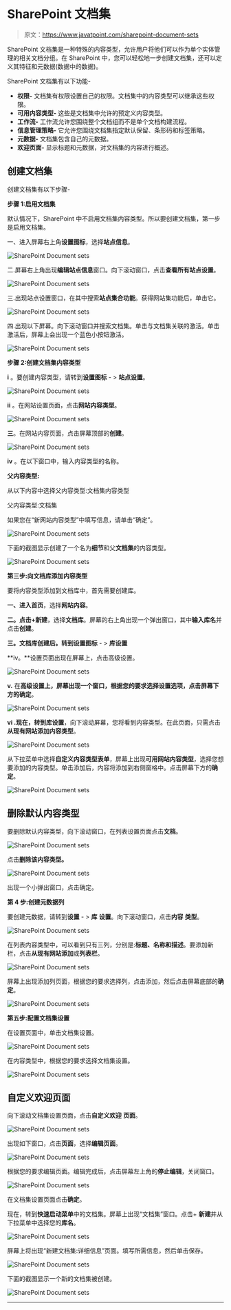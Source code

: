 # SharePoint 文档集

> 原文：<https://www.javatpoint.com/sharepoint-document-sets>

SharePoint 文档集是一种特殊的内容类型，允许用户将他们可以作为单个实体管理的相关文档分组。在 SharePoint 中，您可以轻松地一步创建文档集，还可以定义其特征和元数据(数据中的数据)。

SharePoint 文档集有以下功能-

*   **权限-** 文档集有权限设置自己的权限。文档集中的内容类型可以继承这些权限。
*   **可用内容类型-** 这些是文档集中允许的预定义内容类型。
*   **工作流-** 工作流允许您围绕整个文档组而不是单个文档构建流程。
*   **信息管理策略-** 它允许您围绕文档集指定默认保留、条形码和标签策略。
*   **元数据-** 文档集包含自己的元数据。
*   **欢迎页面-** 显示标题和元数据，对文档集的内容进行概述。

## 创建文档集

创建文档集有以下步骤-

**步骤 1:启用文档集**

默认情况下，SharePoint 中不启用文档集内容类型。所以要创建文档集，第一步是启用文档集。

一、进入屏幕右上角**设置图标**，选择**站点信息**。

![SharePoint Document sets](img/0b1ce3360250000232daac0ca77e4bb0.png)

二.屏幕右上角出现**编辑站点信息**窗口。向下滚动窗口，点击**查看所有站点设置**。

![SharePoint Document sets](img/f8b08144b9ff6fe267f71e809515b24a.png)

三.出现站点设置窗口，在其中搜索**站点集合功能**。获得网站集功能后，单击它。

![SharePoint Document sets](img/bf6466caacdb558b9e0b431a98c5545c.png)

四.出现以下屏幕。向下滚动窗口并搜索文档集。单击与文档集关联的激活。单击激活后，屏幕上会出现一个蓝色小按钮激活。

![SharePoint Document sets](img/288b057dcffe96a8e2b5b24c2132cd0d.png)

**步骤 2:创建文档集内容类型**

**i** 。要创建内容类型，请转到**设置图标** - > **站点设置**。

![SharePoint Document sets](img/784532369eebff7b3c5a2a7136e9400b.png)

**ii** 。在网站设置页面，点击**网站内容类型**。

![SharePoint Document sets](img/1bb4c180952c99b1f11a850b55995d63.png)

**三**。在网站内容页面，点击屏幕顶部的**创建**。

![SharePoint Document sets](img/945631dfa1d4798e66b56c4be7ff5648.png)

**iv** 。在以下窗口中，输入内容类型的名称。

**父内容类型:**

从以下内容中选择父内容类型:文档集内容类型

父内容类型:文档集

如果您在“新网站内容类型”中填写信息，请单击“确定”。

![SharePoint Document sets](img/258da8861d4c64ebf8159233386f7008.png)

下面的截图显示创建了一个名为**细节**和父**文档集**的内容类型。

![SharePoint Document sets](img/ae59757f0ea8a459ab0fe4c0428ea012.png)

**第三步:向文档库添加内容类型**

要将内容类型添加到文档库中，首先需要创建库。

**一、**进入**首页**，选择**网站内容**。

**二。**点击**+新建**，选择**文档库**。屏幕的右上角出现一个弹出窗口，其中**输入库名**并点击**创建**。

**三。**文档库创建后。转到**设置图标** - > **库设置**

**iv。**设置页面出现在屏幕上，点击高级设置。

![SharePoint Document sets](img/5cb11bbdfc0332dfb91d22c5a459591a.png)

**v.** 在**高级设置上，**屏幕出现一个窗口，根据您的要求选择设置选项，点击屏幕下方的**确定**。

![SharePoint Document sets](img/4893ac9adf90ebe97f0247cb207ccfe4.png)

**vi .**现在，转到**库设置**，向下滚动屏幕，您将看到内容类型。在此页面，只需点击**从现有网站添加内容类型**。

![SharePoint Document sets](img/8e3d3a1a1a92e9a800194c242032188e.png)

从下拉菜单中选择**自定义内容类型表单**，屏幕上出现**可用网站内容类型**，选择您想要添加的内容类型。单击添加后，内容将添加到右侧窗格中。点击屏幕下方的**确定**。

![SharePoint Document sets](img/01f49393672fa244b84e2471e9802c10.png)

## 删除默认内容类型

要删除默认内容类型，向下滚动窗口，在列表设置页面点击**文档**。

![SharePoint Document sets](img/c8265dfe3aa5a08013917dc9c3747243.png)

点击**删除该内容类型。**

![SharePoint Document sets](img/1c66f65f6d25ee2c49b1d2c739851f5e.png)

出现一个小弹出窗口，点击确定。

**第 4 步:创建元数据列**

要创建元数据，请转到**设置** - > **库** **设置**。向下滚动窗口，点击**内容** **类型**。

![SharePoint Document sets](img/abcdbd20801b370d8206e95bf976ffe5.png)

在列表内容类型中，可以看到只有三列，分别是:**标题、名称和描述**。要添加新栏，点击**从现有网站添加**或**列表栏**。

![SharePoint Document sets](img/7a67aa8277f3b7237bbc5b982570c421.png)

屏幕上出现添加列页面，根据您的要求选择列，点击添加，然后点击屏幕底部的**确定**。

![SharePoint Document sets](img/d5cf05303f431698a89dfe1fd264dbaa.png)

**第五步:配置文档集设置**

在设置页面中，单击文档集设置。

![SharePoint Document sets](img/54fd489131346e16589787a279cea054.png)

在内容类型中，根据您的要求选择文档集设置。

![SharePoint Document sets](img/81d885e7f2c885a86fe51953e41c3533.png)

## 自定义欢迎页面

向下滚动文档集设置页面，点击**自定义欢迎** **页面**。

![SharePoint Document sets](img/2c6e4cab357649daa64fbe1776de7d23.png)

出现如下窗口，点击**页面**，选择**编辑页面**。

![SharePoint Document sets](img/cc73e8a730b507e8a23a1915eec75856.png)

根据您的要求编辑页面。编辑完成后，点击屏幕左上角的**停止编辑**，关闭窗口。

![SharePoint Document sets](img/9074fe66caca44a66cd3058d092ee893.png)

在文档集设置页面点击**确定**。

现在，转到**快速启动菜单**中的文档集。屏幕上出现“文档集”窗口。点击+ **新建**并从下拉菜单中选择您的**库名**。

![SharePoint Document sets](img/f53c47540825213e5503b8acfda5dccd.png)

屏幕上将出现“新建文档集:详细信息”页面。填写所需信息，然后单击保存。

![SharePoint Document sets](img/6d244422f31559e6ae5fcfab30024c0e.png)

下面的截图显示一个新的文档集被创建。

![SharePoint Document sets](img/cc72462211ea5596ca1e87e10b0a8e39.png)

* * *